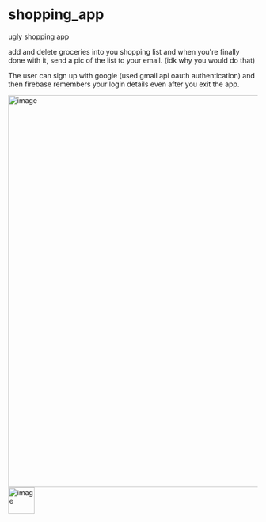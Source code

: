 # shopping_app
ugly shopping app

add and delete groceries into you shopping list and when you're finally done with it, send a pic of the list to your email. (idk why you would do that)

The user can sign up with google (used gmail api oauth authentication) and then firebase remembers your login details even after you exit the app.


<img width="874" height="792" alt="image" src="https://github.com/user-attachments/assets/ee26245a-c544-4b98-80ba-d6f3e2a94949" />


<img width="53" height="54" alt="image" src="https://github.com/user-attachments/assets/facded33-91ef-4509-8e0c-2b6bf2291ffe" />





